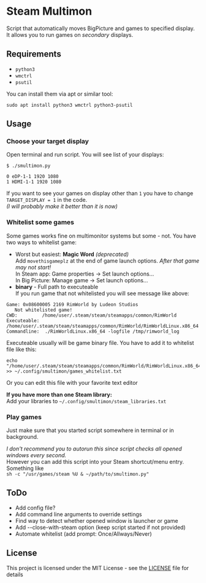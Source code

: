 # Steam Multimon
Script that automatically moves BigPicture and games to specified display.  
It allows you to run games on *secondary* displays.

## Requirements
* `python3`
* `wmctrl`
* `psutil`

You can install them via apt or similar tool:
```
sudo apt install python3 wmctrl python3-psutil

```

## Usage
### Choose your target display
Open terminal and run script. You will see list of your displays:
```
$ ./smultimon.py

0 eDP-1-1 1920 1080
1 HDMI-1-1 1920 1080
```
If you want to see your games on display other than `1` you have to change `TARGET_DISPLAY = 1` in the code.  
*(I will probably make it better than it is now)*
### Whitelist some games
Some games works fine on multimonitor systems but some - not.
You have two ways to whitelist game:
* Worst but easiest: **Magic Word** *(deprecated)*   
Add `movethisgameplz` at the end of game launch options. *After that game may not start!*  
In Steam app: Game properties -> Set launch options...  
In Big Picture: Manage game -> Set launch options...  
* **binary** - Full path to executeable  
If you run game that not whitelisted you will see message like above:
```
Game: 0x08600005 2169 RimWorld by Ludeon Studios
   Not whitelisted game!
CWD:         /home/user/.steam/steam/steamapps/common/RimWorld
Executeable: /home/user/.steam/steam/steamapps/common/RimWorld/RimWorldLinux.x86_64
Commandline:  ./RimWorldLinux.x86_64 -logfile /tmp/rimworld_log
```
Executeable usually will be game binary file. You have to add it to whitelist file like this:
```
echo "/home/user/.steam/steam/steamapps/common/RimWorld/RimWorldLinux.x86_64" >> ~/.config/smultimon/games_whitelist.txt
```
Or you can edit this file with your favorite text editor

**If you have more than one Steam library:**  
Add your libraries to `~/.config/smultimon/steam_libraries.txt`
### Play games
Just make sure that you started script somewhere in terminal or in background.  

*I don't recommend you to autorun this since script checks all opened windows every second.*  
However you can add this script into your Steam shortcut/menu entry. Something like  
`sh -c "/usr/games/steam %U & ~/path/to/smultimon.py"`

## ToDo
* Add config file?
* Add command line arguments to override settings
* Find way to detect whether opened window is launcher or game
* Add --close-with-steam option (keep script started if not provided)
* Automate whitelist (add prompt: Once/Allways/Never)

## License

This project is licensed under the MIT License - see the [LICENSE](LICENSE) file for details
